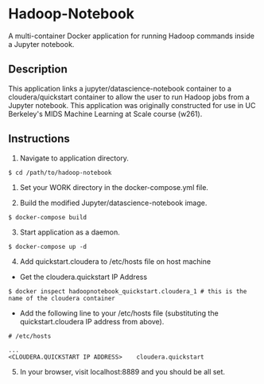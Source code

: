 # Hadoop-Notebook
A multi-container Docker application for running Hadoop commands inside a Jupyter notebook.

## Description
This application links a jupyter/datascience-notebook container to a cloudera/quickstart container
to allow the user to run Hadoop jobs from a Jupyter notebook. This application was originally constructed
for use in UC Berkeley's MIDS Machine Learning at Scale course (w261).

## Instructions
1. Navigate to application directory.
```
$ cd /path/to/hadoop-notebook
```
1. Set your WORK directory in the docker-compose.yml file.

2. Build the modified Jupyter/datascience-notebook image.
```
$ docker-compose build
```
3. Start application as a daemon.
```
$ docker-compose up -d
```
4. Add quickstart.cloudera to /etc/hosts file on host machine

- Get the cloudera.quickstart IP Address
```
$ docker inspect hadoopnotebook_quickstart.cloudera_1 # this is the name of the cloudera container
```
- Add the following line to your /etc/hosts file (substituting the quickstart.cloudera IP address from above).
```
# /etc/hosts

...
<CLOUDERA.QUICKSTART IP ADDRESS>    cloudera.quickstart

```
5. In your browser, visit localhost:8889 and you should be all set.